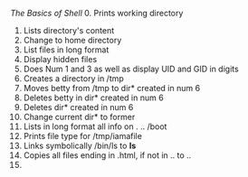 *The Basics of Shell*
0. Prints working directory
1. Lists directory's content
2. Change to home directory
3. List files in long format
4. Display hidden files
5. Does Num 1 and 3 as well as display UID and GID in digits
6. Creates a directory in /tmp
7. Moves betty from /tmp to dir* created in num 6
8. Deletes betty in dir* created in num 6
9. Deletes dir* created in num 6
10. Change current dir* to former
11. Lists in long format all info on . .. /boot
12. Prints file type for /tmp/iamafile
13. Links symbolically /bin/ls to __ls__
14. Copies all files ending in .html, if not in .. to ..
15. 
